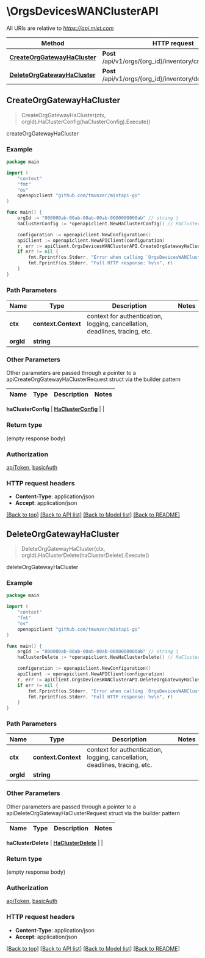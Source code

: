# \OrgsDevicesWANClusterAPI

All URIs are relative to *https://api.mist.com*

Method | HTTP request | Description
------------- | ------------- | -------------
[**CreateOrgGatewayHaCluster**](OrgsDevicesWANClusterAPI.md#CreateOrgGatewayHaCluster) | **Post** /api/v1/orgs/{org_id}/inventory/create_ha_cluster | createOrgGatewayHaCluster
[**DeleteOrgGatewayHaCluster**](OrgsDevicesWANClusterAPI.md#DeleteOrgGatewayHaCluster) | **Post** /api/v1/orgs/{org_id}/inventory/delete_ha_cluster | deleteOrgGatewayHaCluster



## CreateOrgGatewayHaCluster

> CreateOrgGatewayHaCluster(ctx, orgId).HaClusterConfig(haClusterConfig).Execute()

createOrgGatewayHaCluster



### Example

```go
package main

import (
	"context"
	"fmt"
	"os"
	openapiclient "github.com/tmunzer/mistapi-go"
)

func main() {
	orgId := "000000ab-00ab-00ab-00ab-0000000000ab" // string | 
	haClusterConfig := *openapiclient.NewHaClusterConfig() // HaClusterConfig |  (optional)

	configuration := openapiclient.NewConfiguration()
	apiClient := openapiclient.NewAPIClient(configuration)
	r, err := apiClient.OrgsDevicesWANClusterAPI.CreateOrgGatewayHaCluster(context.Background(), orgId).HaClusterConfig(haClusterConfig).Execute()
	if err != nil {
		fmt.Fprintf(os.Stderr, "Error when calling `OrgsDevicesWANClusterAPI.CreateOrgGatewayHaCluster``: %v\n", err)
		fmt.Fprintf(os.Stderr, "Full HTTP response: %v\n", r)
	}
}
```

### Path Parameters


Name | Type | Description  | Notes
------------- | ------------- | ------------- | -------------
**ctx** | **context.Context** | context for authentication, logging, cancellation, deadlines, tracing, etc.
**orgId** | **string** |  | 

### Other Parameters

Other parameters are passed through a pointer to a apiCreateOrgGatewayHaClusterRequest struct via the builder pattern


Name | Type | Description  | Notes
------------- | ------------- | ------------- | -------------

 **haClusterConfig** | [**HaClusterConfig**](HaClusterConfig.md) |  | 

### Return type

 (empty response body)

### Authorization

[apiToken](../README.md#apiToken), [basicAuth](../README.md#basicAuth)

### HTTP request headers

- **Content-Type**: application/json
- **Accept**: application/json

[[Back to top]](#) [[Back to API list]](../README.md#documentation-for-api-endpoints)
[[Back to Model list]](../README.md#documentation-for-models)
[[Back to README]](../README.md)


## DeleteOrgGatewayHaCluster

> DeleteOrgGatewayHaCluster(ctx, orgId).HaClusterDelete(haClusterDelete).Execute()

deleteOrgGatewayHaCluster



### Example

```go
package main

import (
	"context"
	"fmt"
	"os"
	openapiclient "github.com/tmunzer/mistapi-go"
)

func main() {
	orgId := "000000ab-00ab-00ab-00ab-0000000000ab" // string | 
	haClusterDelete := *openapiclient.NewHaClusterDelete() // HaClusterDelete |  (optional)

	configuration := openapiclient.NewConfiguration()
	apiClient := openapiclient.NewAPIClient(configuration)
	r, err := apiClient.OrgsDevicesWANClusterAPI.DeleteOrgGatewayHaCluster(context.Background(), orgId).HaClusterDelete(haClusterDelete).Execute()
	if err != nil {
		fmt.Fprintf(os.Stderr, "Error when calling `OrgsDevicesWANClusterAPI.DeleteOrgGatewayHaCluster``: %v\n", err)
		fmt.Fprintf(os.Stderr, "Full HTTP response: %v\n", r)
	}
}
```

### Path Parameters


Name | Type | Description  | Notes
------------- | ------------- | ------------- | -------------
**ctx** | **context.Context** | context for authentication, logging, cancellation, deadlines, tracing, etc.
**orgId** | **string** |  | 

### Other Parameters

Other parameters are passed through a pointer to a apiDeleteOrgGatewayHaClusterRequest struct via the builder pattern


Name | Type | Description  | Notes
------------- | ------------- | ------------- | -------------

 **haClusterDelete** | [**HaClusterDelete**](HaClusterDelete.md) |  | 

### Return type

 (empty response body)

### Authorization

[apiToken](../README.md#apiToken), [basicAuth](../README.md#basicAuth)

### HTTP request headers

- **Content-Type**: application/json
- **Accept**: application/json

[[Back to top]](#) [[Back to API list]](../README.md#documentation-for-api-endpoints)
[[Back to Model list]](../README.md#documentation-for-models)
[[Back to README]](../README.md)

